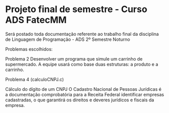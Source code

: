 # Projeto final de semestre - Curso ADS FatecMM
Será postado toda documentação referente ao trabalho final da disciplina de Linguagem de Programação - ADS 2º Semestre Noturno

Problemas escolhidos: 

Problema 2
Desenvolver um programa que simule um carrinho de supermercado. A equipe usará como base duas
estruturas: a produto e a carrinho.

Problema 4 (calculoCNPJ.c)

Cálculo do dígito de um CNPJ
O Cadastro Nacional de Pessoas Jurídicas é a documentação comprobatória para a Receita Federal identificar 
empresas cadastradas, o que garantirá os direitos e deveres jurídicos e fiscais da empresa.
